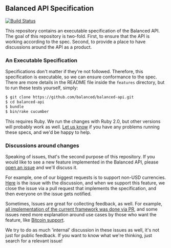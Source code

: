 ## Balanced API Specification

[![Build Status](https://travis-ci.org/balanced/balanced-api.png?branch=revision1)](https://travis-ci.org/balanced/balanced-api)

This repository contains an executable specification of the Balanced API. The
goal of this repository is two-fold. First, to ensure that the API is working
according to the spec. Second, to provide a place to have discussions around
the API as a product.

### An Executable Specification

Specifications don't matter if they're not followed. Therefore, this
specification is executable, so we can ensure conformance to the spec. There are
more details in the README file inside the `features` directory, but to run these
tests yourself, simply:

```bash
$ git clone https://github.com/balanced/balanced-api.git
$ cd balanced-api
$ bundle
$ bin/rake cucumber
```

This requires Ruby. We run the changes with Ruby 2.0, but other versions will
probably work as well. [Let us
know](https://github.com/balanced/balanced-api/issues/new) if you have any
problems running these specs, and we'd be happy to help.

### Discussions around changes

Speaking of issues, that's the second purpose of this repository. If you would
like to see a new feature implemented in the Balanced API, please [open an
issue](https://github.com/balanced/balanced-api/issues/new) and we'll discuss
it.

For example, one of our biggest requests is to support non-USD currencies.
[Here](https://github.com/balanced/balanced-api/issues/23) is the issue with
the discussion, and when we support this feature, we close the issue via a pull
request that implements the specification, and then everyone on the issue gets
notified.

Sometimes, Issues are great for collecting feedback, as well. For example,
[all implementation of the current framework was done via
PR](https://github.com/balanced/balanced-api/pull/431), and some issues need
more explanation around use cases by those who want the feature, like [Bitcoin
support](https://github.com/balanced/balanced-api/issues/204).

We try to do as much 'internal' discussion in these issues as well, it's not
just for public feedback. If you want to know what we're thinking, just search
for a relevant issue!
